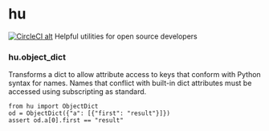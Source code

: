 # hu

[![CircleCI](https://circleci.com/gh/holdenweb/hu.svg?style=svg) alt](https://circleci.com/gh/holdenweb/hu)
Helpful utilities for open source developers

### hu.object_dict

Transforms a dict to allow attribute access to keys that conform with Python syntax
for names. Names that conflict with built-in dict attributes must be accessed using
subscripting as standard.

    from hu import ObjectDict
    od = ObjectDict({"a": [{"first": "result"}]})
    assert od.a[0].first == "result"
